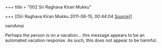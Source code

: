 +++
title = "002 Sri Raghava Kiran Mukku"

+++
[[Sri Raghava Kiran Mukku	2011-06-15, 00:44:04 [Source](https://groups.google.com/g/bvparishat/c/Bt1GwdqwoHw)]]



namAmsi

  

Perhaps the person is on a vacation... this message appears to be an automated vacation response. As such, this does not appear to be harmful.


